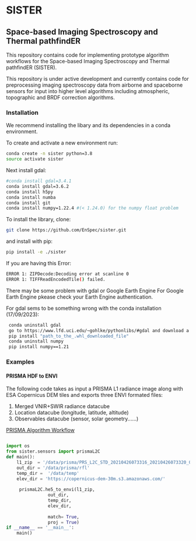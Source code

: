 # SISTER
## Space-based Imaging Spectroscopy and Thermal pathfindER

This repository contains code for implementing prototype algorithm workflows
for the Space-based Imaging Spectroscopy and Thermal pathfindER (SISTER).

This repository is under active development and currently contains
code for preprocessing imaging spectroscopy data from airborne and spaceborne
sensors for input into higher level algorithms including atmospheric, topographic
and BRDF correction algorithms.

### Installation
We recommend installing the libary and its dependencies in a conda environment.

To create and activate a new environment run:
```bash
conda create -n sister python=3.8
source activate sister
```

Next install gdal:
```bash
#conda install gdal=3.4.1
conda install gdal=3.6.2
conda install h5py 
conda install numba 
conda install git
conda install numpy=1.22.4 #(< 1.24.0) for the numpy float problem
```

To install the library, clone:
```bash
git clone https://github.com/EnSpec/sister.git
```
and install with pip:
```bash
pip install -e ./sister
```
If you are having this Error:
```bash
ERROR 1: ZIPDecode:Decoding error at scanline 0
ERROR 1: TIFFReadEncodedTile() failed.
```
There may be some problem with gdal or Google Earth Engine
For Google Earth Engine pkease check your Earth Engine authentication.

For gdal sems to be something wrong with the conda installation (17/09/2023):
```bash
 conda uninstall gdal
 go to https://www.lfd.uci.edu/~gohlke/pythonlibs/#gdal and download a gdal version compatible  with your python version
 pip install "path_to_the_.whl_downloaded_file"
 conda uninstall numpy
 pip install numpy==1.21
```
### Examples

#### PRISMA HDF to ENVI

The following code takes as input a PRISMA L1 radiance image along with ESA Copernicus DEM tiles and exports
three ENVI formated files:
1. Merged VNIR+SWIR radiance datacube
2. Location datacube (longitude, latitude, altitude)
3. Observables datacube (sensor, solar geometry......)

[PRISMA Algorithm Workflow](https://raw.githubusercontent.com/EnSpec/sister/sister-dev/figures/prisma_workflow.svg)

```python

import os
from sister.sensors import prismaL2C
def main():
	l1_zip  = '/data/prisma/PRS_L2C_STD_20210426073316_20210426073320_0001.zip'
	out_dir = '/data/prisma/rfl'
	temp_dir =  '/data/temp'
	elev_dir = 'https://copernicus-dem-30m.s3.amazonaws.com/'
	
	 prismaL2C.he5_to_envi(l1_zip,
				out_dir,
				temp_dir,
				elev_dir,
				
				match= True,
				proj = True)
if __name__ == '__main__':
    main()
```

